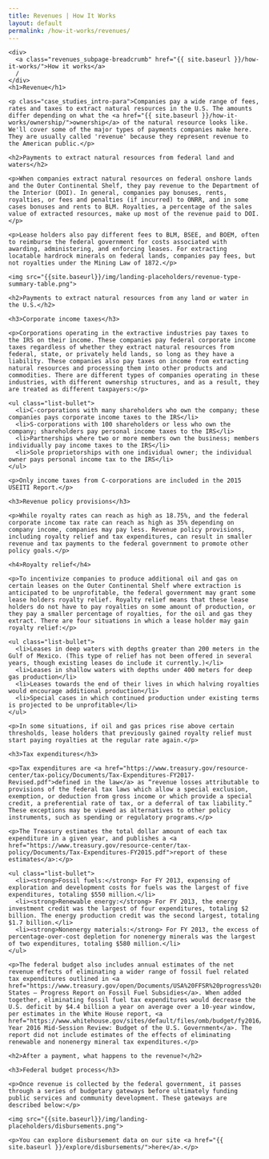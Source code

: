 ```yaml
---
title: Revenues | How It Works
layout: default
permalink: /how-it-works/revenues/
---
```


<div class="container-outer container-padded">

  <article class="container-left-7">

    <div>
      <a class="revenues_subpage-breadcrumb" href="{{ site.baseurl }}/how-it-works/">How it works</a>
      /
    </div>
    <h1>Revenue</h1>

    <p class="case_studies_intro-para">Companies pay a wide range of fees, rates and taxes to extract natural resources in the U.S. The amounts differ depending on what the <a href="{{ site.baseurl }}/how-it-works/ownership/">ownership</a> of the natural resource looks like. We'll cover some of the major types of payments companies make here. They are usually called 'revenue' because they represent revenue to the American public.</p>

    <h2>Payments to extract natural resources from federal land and waters</h2>

    <p>When companies extract natural resources on federal onshore lands and the Outer Continental Shelf, they pay revenue to the Department of the Interior (DOI). In general, companies pay bonuses, rents, royalties, or fees and penalties (if incurred) to ONRR, and in some cases bonuses and rents to BLM. Royalties, a percentage of the sales value of extracted resources, make up most of the revenue paid to DOI.</p>

    <p>Lease holders also pay different fees to BLM, BSEE, and BOEM, often to reimburse the federal government for costs associated with awarding, administering, and enforcing leases. For extracting locatable hardrock minerals on federal lands, companies pay fees, but not royalties under the Mining Law of 1872.</p>

    <img src="{{site.baseurl}}/img/landing-placeholders/revenue-type-summary-table.png">

    <h2>Payments to extract natural resources from any land or water in the U.S.</h2>

    <h3>Corporate income taxes</h3>

    <p>Corporations operating in the extractive industries pay taxes to the IRS on their income. These companies pay federal corporate income taxes regardless of whether they extract natural resources from federal, state, or privately held lands, so long as they have a liability. These companies also pay taxes on income from extracting natural resources and processing them into other products and commodities. There are different types of companies operating in these industries, with different ownership structures, and as a result, they are treated as different taxpayers:</p>

    <ul class="list-bullet">
  	  <li>C-corporations with many shareholders who own the company; these companies pays corporate income taxes to the IRS</li>
  	  <li>S-corporations with 100 shareholders or less who own the company; shareholders pay personal income taxes to the IRS</li>
  	  <li>Partnerships where two or more members own the business; members individually pay income taxes to the IRS</li>
  	  <li>Sole proprietorships with one individual owner; the individual owner pays personal income tax to the IRS</li>
    </ul>

    <p>Only income taxes from C-corporations are included in the 2015 USEITI Report.</p>

    <h3>Revenue policy provisions</h3>

    <p>While royalty rates can reach as high as 18.75%, and the federal corporate income tax rate can reach as high as 35% depending on company income, companies may pay less. Revenue policy provisions, including royalty relief and tax expenditures, can result in smaller revenue and tax payments to the federal government to promote other policy goals.</p>

    <h4>Royalty relief</h4>

    <p>To incentivize companies to produce additional oil and gas on certain leases on the Outer Continental Shelf where extraction is anticipated to be unprofitable, the federal government may grant some lease holders royalty relief. Royalty relief means that these lease holders do not have to pay royalties on some amount of production, or they pay a smaller percentage of royalties, for the oil and gas they extract. There are four situations in which a lease holder may gain royalty relief:</p>

    <ul class="list-bullet">
  	  <li>Leases in deep waters with depths greater than 200 meters in the Gulf of Mexico. (This type of relief has not been offered in several years, though existing leases do include it currently.)</li>
  	  <li>Leases in shallow waters with depths under 400 meters for deep gas production</li>
  	  <li>Leases towards the end of their lives in which halving royalties would encourage additional production</li>
  	  <li>Special cases in which continued production under existing terms is projected to be unprofitable</li>
    </ul>

    <p>In some situations, if oil and gas prices rise above certain thresholds, lease holders that previously gained royalty relief must start paying royalties at the regular rate again.</p>

    <h3>Tax expenditures</h3>

    <p>Tax expenditures are <a href="https://www.treasury.gov/resource-center/tax-policy/Documents/Tax-Expenditures-FY2017-Revised.pdf">defined in the law</a> as “revenue losses attributable to provisions of the federal tax laws which allow a special exclusion, exemption, or deduction from gross income or which provide a special credit, a preferential rate of tax, or a deferral of tax liability.” These exceptions may be viewed as alternatives to other policy instruments, such as spending or regulatory programs.</p>

    <p>The Treasury estimates the total dollar amount of each tax expenditure in a given year, and publishes a <a href="https://www.treasury.gov/resource-center/tax-policy/Documents/Tax-Expenditures-FY2015.pdf">report of these estimates</a>:</p>

    <ul class="list-bullet">
  	  <li><strong>Fossil fuels:</strong> For FY 2013, expensing of exploration and development costs for fuels was the largest of five expenditures, totaling $550 million.</li>
  	  <li><strong>Renewable energy:</strong> For FY 2013, the energy investment credit was the largest of four expenditures, totaling $2 billion. The energy production credit was the second largest, totaling $1.7 billion.</li>
  	  <li><strong>Nonenergy materials:</strong> For FY 2013, the excess of percentage-over-cost depletion for nonenergy minerals was the largest of two expenditures, totaling $580 million.</li>
    </ul>

    <p>The federal budget also includes annual estimates of the net revenue effects of eliminating a wider range of fossil fuel related tax expenditures outlined in <a href="https://www.treasury.gov/open/Documents/USA%20FFSR%20progress%20report%20to%20G20%202014%20Final.pdf">United States – Progress Report on Fossil Fuel Subsidies</a>. When added together, eliminating fossil fuel tax expenditures would decrease the U.S. deficit by $4.4 billion a year on average over a 10-year window, per estimates in the White House report, <a href="https://www.whitehouse.gov/sites/default/files/omb/budget/fy2016/assets/16msr.pdf">Fiscal Year 2016 Mid-Session Review: Budget of the U.S. Government</a>. The report did not include estimates of the effects of eliminating renewable and nonenergy mineral tax expenditures.</p>

    <h2>After a payment, what happens to the revenue?</h2>

    <h3>Federal budget process</h3>

    <p>Once revenue is collected by the federal government, it passes through a series of budgetary gateways before ultimately funding public services and community development. These gateways are described below:</p>

    <img src="{{site.baseurl}}/img/landing-placeholders/disbursements.png">

    <p>You can explore disbursement data on our site <a href="{{ site.baseurl }}/explore/disbursements/">here</a>.</p>

  </article>

</div>
